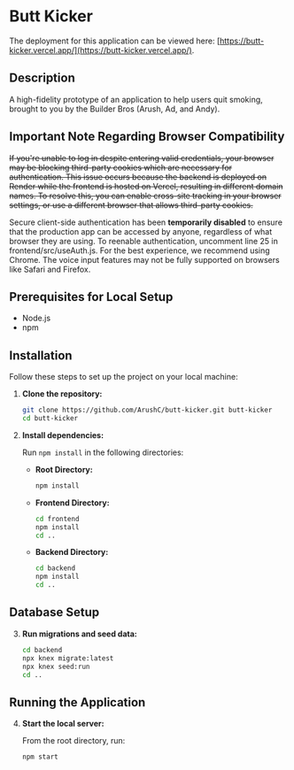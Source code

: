 # Butt Kicker

The deployment for this application can be viewed here: [https://butt-kicker.vercel.app/](https://butt-kicker.vercel.app/).

## Description

A high-fidelity prototype of an application to help users quit smoking, brought to you by the Builder Bros (Arush, Ad, and Andy).

## Important Note Regarding Browser Compatibility

~~If you're unable to log in despite entering valid credentials, your browser may be blocking third-party cookies which are necessary for authentication. This issue occurs because the backend is deployed on Render while the frontend is hosted on Vercel, resulting in different domain names. To resolve this, you can enable cross-site tracking in your browser settings, or use a different browser that allows third-party cookies.~~

Secure client-side authentication has been **temporarily disabled** to ensure that the production app can be accessed by anyone, regardless of what browser they are using. To reenable authentication, uncomment line 25 in frontend/src/useAuth.js. For the best experience, we recommend using Chrome. The voice input features may not be fully supported on browsers like Safari and Firefox.

## Prerequisites for Local Setup

- Node.js
- npm

## Installation

Follow these steps to set up the project on your local machine:

1. **Clone the repository:**

    ```sh
    git clone https://github.com/ArushC/butt-kicker.git butt-kicker
    cd butt-kicker
    ```

2. **Install dependencies:**

    Run `npm install` in the following directories:

    - **Root Directory:**

        ```sh
        npm install
        ```

    - **Frontend Directory:**

        ```sh
        cd frontend
        npm install
        cd ..
        ```

    - **Backend Directory:**

        ```sh
        cd backend
        npm install
        cd ..
        ```

## Database Setup

3. **Run migrations and seed data:**

    ```sh
    cd backend
    npx knex migrate:latest
    npx knex seed:run
    cd ..
    ```

## Running the Application

4. **Start the local server:**

    From the root directory, run:

    ```sh
    npm start
    ```

